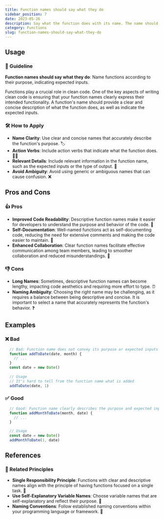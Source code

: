 ```yaml
---
title: Function names should say what they do
sidebar_position: 7
date: 2023-05-26
description: Say what the function does with its name. The name should tell you what it expects as inputs as well.
category: Functions
slug: function-names-should-say-what-they-do
---
```


## Usage

### 📝 Guideline
**Function names should say what they do**: Name functions according to their purpose, indicating expected inputs.

Functions play a crucial role in clean code. One of the key aspects of writing clean code is ensuring that your function names clearly express their intended functionality. A function's name should provide a clear and concise description of what the function does, as well as indicate the expected inputs.

### 🛠️ How to Apply
- **Name Clarity**: Use clear and concise names that accurately describe the function's purpose. 🏷️
- **Action Verbs**: Include action verbs that indicate what the function does. 🏃‍♂️
- **Relevant Details**: Include relevant information in the function name, such as the expected inputs or the type of output. 🔖
- **Avoid Ambiguity**: Avoid using generic or ambiguous names that can cause confusion. ❌


## Pros and Cons

### 👍 Pros
- **Improved Code Readability**: Descriptive function names make it easier for developers to understand the purpose and behavior of the code. 📖
- **Self-Documentation**: Well-named functions act as self-documenting code, reducing the need for extensive comments and making the code easier to maintain. 📖
- **Enhanced Collaboration**: Clear function names facilitate effective communication among team members, leading to smoother collaboration and reduced misunderstandings. 🤝

### 👎 Cons
- **Long Names**: Sometimes, descriptive function names can become lengthy, impacting code aesthetics and requiring more effort to type. ⏰
- **Naming Ambiguity**: Choosing the right name may be challenging, as it requires a balance between being descriptive and concise. It is important to select a name that accurately represents the function's behavior. ❓

## Examples

### ❌ Bad
```typescript
  // Bad: Function name does not convey its purpose or expected inputs
  function addToDate(date, month) {
    // ...
  }
  const date = new Date()
  
  // Usage
  // It's hard to tell from the function name what is added
  addToDate(date, 1)
```

### ✅ Good
```typescript
  // Good: Function name clearly describes the purpose and expected inputs
  function addMonthToDate(month, date) {
    // ...
  }

  // Usage
  const date = new Date()
  addMonthToDate(1, date)
```

## References

### 🔀 Related Principles
- **Single Responsibility Principle**: Functions with clear and descriptive names align with the principle of having functions focused on a single task. 🎯
- **Use Self-Explanatory Variable Names**: Choose variable names that are self-explanatory and reflect their purpose. 🔄
- **Naming Conventions**: Follow established naming conventions within your programming language or framework. 📝
